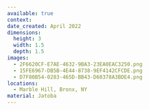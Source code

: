 ```yaml
---
available: true
context:
date_created: April 2022
dimensions:
  height: 3
  width: 1.5
  depth: 1.5
images:
  - 2F6620CF-E7AE-4632-9BA3-23EA0EAC3250.png
  - 15FE6967-DB5B-4E44-8738-9EF4142CFCDE.png
  - D7F80B54-0283-465D-BB43-D60378A3BDE4.png
locations:
  - Marble Hill, Bronx, NY
material: Jatoba
---
```

